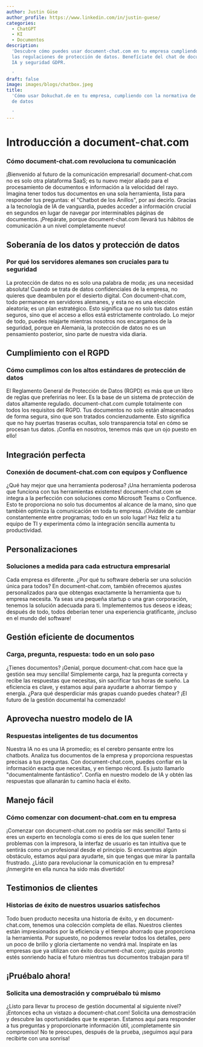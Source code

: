 ```yaml
---
author: Justin Güse
author_profile: https://www.linkedin.com/in/justin-guese/
categories:
  - ChatGPT
  - KI
  - Documentos
description:
  'Descubre cómo puedes usar document-chat.com en tu empresa cumpliendo con
  las regulaciones de protección de datos. Benefíciate del chat de documentos con
  IA y seguridad GDPR.

  '
draft: false
image: images/blogs/chatbox.jpeg
title:
  'Cómo usar Dokuchat.de en tu empresa, cumpliendo con la normativa de protección
  de datos

  '
---
```


# Introducción a document-chat.com

### Cómo document-chat.com revoluciona tu comunicación

¡Bienvenido al futuro de la comunicación empresarial! document-chat.com no es solo otra plataforma SaaS; es tu nuevo mejor aliado para el procesamiento de documentos e información a la velocidad del rayo. Imagina tener todos tus documentos en una sola herramienta, lista para responder tus preguntas: el "Chatbot de los Anillos", por así decirlo. Gracias a la tecnología de IA de vanguardia, puedes acceder a información crucial en segundos en lugar de navegar por interminables páginas de documentos. ¡Prepárate, porque document-chat.com llevará tus hábitos de comunicación a un nivel completamente nuevo!

## Soberanía de los datos y protección de datos

### Por qué los servidores alemanes son cruciales para tu seguridad

La protección de datos no es solo una palabra de moda; ¡es una necesidad absoluta! Cuando se trata de datos confidenciales de la empresa, no quieres que deambulen por el desierto digital. Con document-chat.com, todo permanece en servidores alemanes, y esta no es una elección aleatoria; es un plan estratégico. Esto significa que no solo tus datos están seguros, sino que el acceso a ellos está estrictamente controlado. Lo mejor de todo, puedes relajarte mientras nosotros nos encargamos de la seguridad, porque en Alemania, la protección de datos no es un pensamiento posterior, sino parte de nuestra vida diaria.

## Cumplimiento con el RGPD

### Cómo cumplimos con los altos estándares de protección de datos

El Reglamento General de Protección de Datos (RGPD) es más que un libro de reglas que preferirías no leer. Es la base de un sistema de protección de datos altamente regulado. document-chat.com cumple totalmente con todos los requisitos del RGPD. Tus documentos no solo están almacenados de forma segura, sino que son tratados concienzudamente. Esto significa que no hay puertas traseras ocultas, solo transparencia total en cómo se procesan tus datos. ¡Confía en nosotros, tenemos más que un ojo puesto en ello!

## Integración perfecta

### Conexión de document-chat.com con equipos y Confluence

¿Qué hay mejor que una herramienta poderosa? ¡Una herramienta poderosa que funciona con tus herramientas existentes! document-chat.com se integra a la perfección con soluciones como Microsoft Teams o Confluence. Esto te proporciona no solo tus documentos al alcance de la mano, sino que también optimiza la comunicación en toda tu empresa. ¡Olvídate de cambiar constantemente entre programas; todo en un solo lugar! Haz feliz a tu equipo de TI y experimenta cómo la integración sencilla aumenta tu productividad.

## Personalizaciones

### Soluciones a medida para cada estructura empresarial

Cada empresa es diferente. ¿Por qué tu software debería ser una solución única para todos? En document-chat.com, también ofrecemos ajustes personalizados para que obtengas exactamente la herramienta que tu empresa necesita. Ya seas una pequeña startup o una gran corporación, tenemos la solución adecuada para ti. Implementemos tus deseos e ideas; después de todo, todos deberían tener una experiencia gratificante, ¡incluso en el mundo del software!

## Gestión eficiente de documentos

### Carga, pregunta, respuesta: todo en un solo paso

¿Tienes documentos? ¡Genial, porque document-chat.com hace que la gestión sea muy sencilla! Simplemente carga, haz la pregunta correcta y recibe las respuestas que necesitas, sin sacrificar tus horas de sueño. La eficiencia es clave, y estamos aquí para ayudarte a ahorrar tiempo y energía. ¿Para qué desperdiciar más grapas cuando puedes chatear? ¡El futuro de la gestión documental ha comenzado!

## Aprovecha nuestro modelo de IA

### Respuestas inteligentes de tus documentos

Nuestra IA no es una IA promedio; es el cerebro pensante entre los chatbots. Analiza tus documentos de la empresa y proporciona respuestas precisas a tus preguntas. Con document-chat.com, puedes confiar en la información exacta que necesitas, y en tiempo récord. Es justo llamarlo "documentalmente fantástico". Confía en nuestro modelo de IA y obtén las respuestas que allanarán tu camino hacia el éxito.

## Manejo fácil

### Cómo comenzar con document-chat.com en tu empresa

¡Comenzar con document-chat.com no podría ser más sencillo! Tanto si eres un experto en tecnología como si eres de los que suelen tener problemas con la impresora, la interfaz de usuario es tan intuitiva que te sentirás como un profesional desde el principio. Si encuentras algún obstáculo, estamos aquí para ayudarte, sin que tengas que mirar la pantalla frustrado. ¿Listo para revolucionar la comunicación en tu empresa? ¡Inmergirte en ella nunca ha sido más divertido!

## Testimonios de clientes

### Historias de éxito de nuestros usuarios satisfechos

Todo buen producto necesita una historia de éxito, y en document-chat.com, tenemos una colección completa de ellas. Nuestros clientes están impresionados por la eficiencia y el tiempo ahorrado que proporciona la herramienta. Por supuesto, no podemos revelar todos los detalles, pero un poco de brillo y gloria ciertamente no vendrá mal. Inspírate en las empresas que ya utilizan con éxito document-chat.com; ¡quizás pronto estés sonriendo hacia el futuro mientras tus documentos trabajan para ti!

## ¡Pruébalo ahora!

### Solicita una demostración y compruébalo tú mismo

¿Listo para llevar tu proceso de gestión documental al siguiente nivel? ¡Entonces echa un vistazo a document-chat.com! Solicita una demostración y descubre las oportunidades que te esperan. Estamos aquí para responder a tus preguntas y proporcionarte información útil, ¡completamente sin compromiso! No te preocupes, después de la prueba, ¡seguimos aquí para recibirte con una sonrisa!
